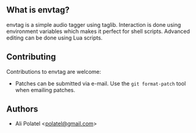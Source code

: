 ## What is envtag?

envtag is a simple audio tagger using taglib. Interaction is done using
environment variables which makes it perfect for shell scripts. Advanced
editing can be done using Lua scripts.

## Contributing

Contributions to envtag are welcome:

 * Patches can be submitted via e-mail. Use the `git format-patch` tool when
   emailing patches.

## Authors

 * Ali Polatel &lt;polatel@gmail.com&gt;
